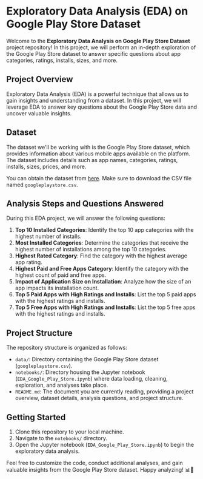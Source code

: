 # Exploratory Data Analysis (EDA) on Google Play Store Dataset

Welcome to the **Exploratory Data Analysis on Google Play Store Dataset** project repository! In this project, we will perform an in-depth exploration of the Google Play Store dataset to answer specific questions about app categories, ratings, installs, sizes, and more.

## Project Overview

Exploratory Data Analysis (EDA) is a powerful technique that allows us to gain insights and understanding from a dataset. In this project, we will leverage EDA to answer key questions about the Google Play Store data and uncover valuable insights.

## Dataset

The dataset we'll be working with is the Google Play Store dataset, which provides information about various mobile apps available on the platform. The dataset includes details such as app names, categories, ratings, installs, sizes, prices, and more.

You can obtain the dataset from [here](https://www.kaggle.com/lava18/google-play-store-apps). Make sure to download the CSV file named `googleplaystore.csv`.

## Analysis Steps and Questions Answered

During this EDA project, we will answer the following questions:

1. **Top 10 Installed Categories**: Identify the top 10 app categories with the highest number of installs.
2. **Most Installed Categories**: Determine the categories that receive the highest number of installations among the top 10 categories.
3. **Highest Rated Category**: Find the category with the highest average app rating.
4. **Highest Paid and Free Apps Category**: Identify the category with the highest count of paid and free apps.
5. **Impact of Application Size on Installation**: Analyze how the size of an app impacts its installation count.
6. **Top 5 Paid Apps with High Ratings and Installs**: List the top 5 paid apps with the highest ratings and installs.
7. **Top 5 Free Apps with High Ratings and Installs**: List the top 5 free apps with the highest ratings and installs.

## Project Structure

The repository structure is organized as follows:

- `data/`: Directory containing the Google Play Store dataset (`googleplaystore.csv`).
- `notebooks/`: Directory housing the Jupyter notebook (`EDA_Google_Play_Store.ipynb`) where data loading, cleaning, exploration, and analyses take place.
- `README.md`: The document you are currently reading, providing a project overview, dataset details, analysis questions, and project structure.

## Getting Started

1. Clone this repository to your local machine.
2. Navigate to the `notebooks/` directory.
3. Open the Jupyter notebook (`EDA_Google_Play_Store.ipynb`) to begin the exploratory data analysis.

Feel free to customize the code, conduct additional analyses, and gain valuable insights from the Google Play Store dataset. Happy analyzing! 📊📱
